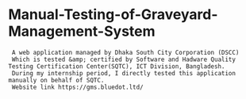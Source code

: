 # Manual-Testing-of-Graveyard-Management-System
     A web application managed by Dhaka South City Corporation (DSCC)    
     Which is tested &amp; certified by Software and Hadware Quality Testing Certification Center(SQTC), ICT Division, Bangladesh.  
     During my internship period, I directly tested this application manually on behalf of SQTC.  
     Website link https://gms.bluedot.ltd/
